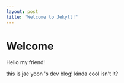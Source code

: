 ```yaml
---
layout: post
title: "Welcome to Jekyll!"
---
```


# Welcome

Hello my friend!

this is jae yoon 's dev blog!
kinda cool isn't it?
